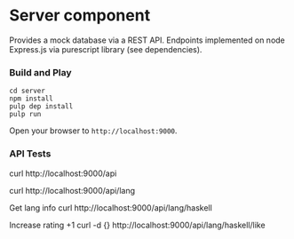 # Server component

Provides a mock database via a REST API.
Endpoints implemented on node Express.js via purescript library (see dependencies).

### Build and Play

```
cd server
npm install
pulp dep install
pulp run
```

Open your browser to `http://localhost:9000`.


### API Tests

curl http://localhost:9000/api

curl http://localhost:9000/api/lang

Get lang info
curl http://localhost:9000/api/lang/haskell

Increase rating +1
curl -d {} http://localhost:9000/api/lang/haskell/like
